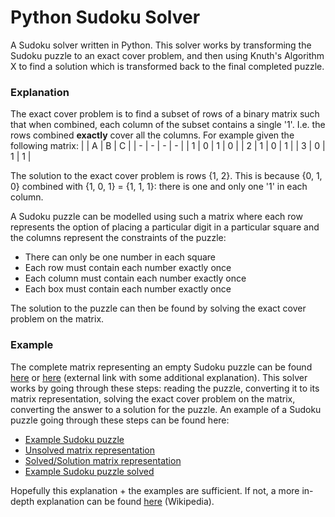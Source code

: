# Python Sudoku Solver
A Sudoku solver written in Python. This solver works by transforming the Sudoku puzzle to an exact cover problem, and then using Knuth's Algorithm X to find a solution which is transformed back to the final completed puzzle.

### Explanation
The exact cover problem is to find a subset of rows of a binary matrix such that when combined, each column of the subset contains a single '1'. I.e. the rows combined **exactly** cover all the columns. For example given the following matrix:
|   | A | B | C |
| - | - | - | - |
| 1 | 0 | 1 | 0 |
| 2 | 1 | 0 | 1 |
| 3 | 0 | 1 | 1 |

The solution to the exact cover problem is rows {1, 2}. This is because {0, 1, 0} combined with {1, 0, 1} = {1, 1, 1}: there is one and only one '1' in each column.

A Sudoku puzzle can be modelled using such a matrix where each row represents the option of placing a particular digit in a particular square and the columns represent the constraints of the puzzle:
 - There can only be one number in each square
 - Each row must contain each number exactly once
 - Each column must contain each number exactly once
 - Each box must contain each number exactly once

The solution to the puzzle can then be found by solving the exact cover problem on the matrix.

### Example
The complete matrix representing an empty Sudoku puzzle can be found [here][blank-puzzle-matrix] or [here][exact-cover-full-matrix] (external link with some additional explanation).
This solver works by going through these steps: reading the puzzle, converting it to its matrix representation, solving the exact cover problem on the matrix, converting the answer to a solution for the puzzle. An example of a Sudoku puzzle going through these steps can be found here:
 - [Example Sudoku puzzle][example-puzzle]
 - [Unsolved matrix representation][example-puzzle-matrix]
 - [Solved/Solution matrix representation][solved-puzzle-matrix]
 - [Example Sudoku puzzle solved][solved-puzzle]

Hopefully this explanation + the examples are sufficient. If not, a more in-depth explanation can be found [here][exact-cover-wiki] (Wikipedia).

[//]: # (These are reference links used in the body of this note and get stripped out when the markdown processor does its job. There is no need to format nicely because it shouldn't be seen. Thanks SO - http://stackoverflow.com/questions/4823468/store-comments-in-markdown-syntax)

[exact-cover-wiki]: <https://en.wikipedia.org/wiki/Sudoku_solving_algorithms#Exact_cover>
[exact-cover-full-matrix]: <https://www.stolaf.edu/people/hansonr/sudoku/exactcovermatrix.htm>
[blank-puzzle-matrix]: <https://github.com/yhoo0007/SudokuSolver/blob/master/examples/blank_puzzle_matrix.txt>
[example-puzzle]: <https://github.com/yhoo0007/SudokuSolver/blob/master/examples/example_puzzle.txt>
[example-puzzle-matrix]: <https://github.com/yhoo0007/SudokuSolver/blob/master/examples/example_puzzle_matrix.txt>
[solved-puzzle-matrix]: <https://github.com/yhoo0007/SudokuSolver/blob/master/examples/solved_puzzle_matrix.txt>
[solved-puzzle]: <https://github.com/yhoo0007/SudokuSolver/blob/master/examples/example_puzzle_solved.txt>
